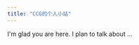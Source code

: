 ```yaml
---
title: "CCG的个人小站"
---
```


I'm glad you are here. I plan to talk about ...

<!-- <ul>
  {% for post in site.posts %}
    <li>
      <a href="{{ post.url }}">{{ post.title }}</a>
    </li>
  {% endfor %}
</ul> -->
